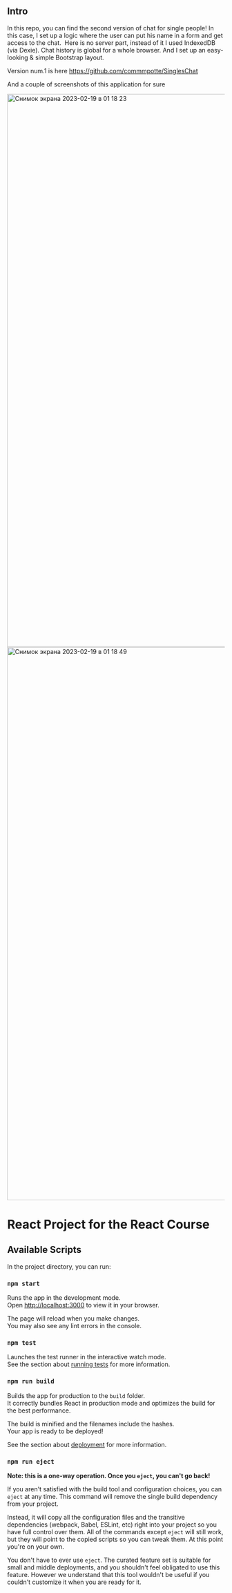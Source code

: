 ## Intro
In this repo, you can find the second version of chat for single people! In this case, I set up a logic where the user can put his name in a form and get access to the chat. 
Here is no server part, instead of it I used IndexedDB (via Dexie). Chat history is global for a whole browser. And I set up an easy-looking & simple Bootstrap layout.

Version num.1 is here
https://github.com/commmpotte/SinglesChat

And a couple of screenshots of this application for sure


<img width="1280" alt="Снимок экрана 2023-02-19 в 01 18 23" src="https://user-images.githubusercontent.com/95095531/219901789-99f50f7a-d050-4430-b6d3-53eabe3d5fce.png">

<img width="1280" alt="Снимок экрана 2023-02-19 в 01 18 49" src="https://user-images.githubusercontent.com/95095531/219901791-2cd79be1-c30b-44f8-ab51-886bdc5d7e6c.png">


# React Project for the React Course

## Available Scripts

In the project directory, you can run:

### `npm start`

Runs the app in the development mode.\
Open [http://localhost:3000](http://localhost:3000) to view it in your browser.

The page will reload when you make changes.\
You may also see any lint errors in the console.

### `npm test`

Launches the test runner in the interactive watch mode.\
See the section about [running tests](https://facebook.github.io/create-react-app/docs/running-tests) for more information.

### `npm run build`

Builds the app for production to the `build` folder.\
It correctly bundles React in production mode and optimizes the build for the best performance.

The build is minified and the filenames include the hashes.\
Your app is ready to be deployed!

See the section about [deployment](https://facebook.github.io/create-react-app/docs/deployment) for more information.

### `npm run eject`

**Note: this is a one-way operation. Once you `eject`, you can't go back!**

If you aren't satisfied with the build tool and configuration choices, you can `eject` at any time. This command will remove the single build dependency from your project.

Instead, it will copy all the configuration files and the transitive dependencies (webpack, Babel, ESLint, etc) right into your project so you have full control over them. All of the commands except `eject` will still work, but they will point to the copied scripts so you can tweak them. At this point you're on your own.

You don't have to ever use `eject`. The curated feature set is suitable for small and middle deployments, and you shouldn't feel obligated to use this feature. However we understand that this tool wouldn't be useful if you couldn't customize it when you are ready for it.
